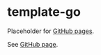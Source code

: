 # template-go

Placeholder for [GitHub pages].

See [GitHub page].

[GitHub page]: https://garage.senzing.com/template-go
[GitHub pages]: https://pages.github.com/
